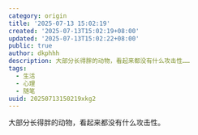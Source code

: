```yaml
---
category: origin
title: '2025-07-13 15:02:19'
created: '2025-07-13T15:02:19+08:00'
updated: '2025-07-13T15:02:22+08:00'
public: true
author: dkphhh
description: 大部分长得胖的动物，看起来都没有什么攻击性……
tags:
  - 生活
  - 心理
  - 随笔
uuid: 20250713150219xkg2
---
```


大部分长得胖的动物，看起来都没有什么攻击性。
